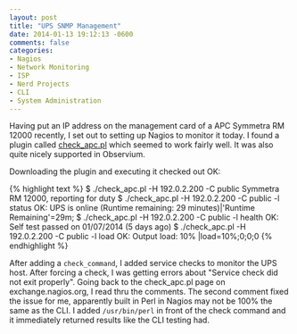 ```yaml
---
layout: post
title: "UPS SNMP Management"
date: 2014-01-13 19:12:13 -0600
comments: false
categories: 
- Nagios
- Network Monitoring
- ISP
- Nerd Projects
- CLI
- System Administration
---
```

Having put an IP address on the management card of a APC Symmetra RM 12000 recently, I set out to setting up Nagios to monitor it today. I found a plugin called [check_apc.pl](http://exchange.nagios.org/directory/Plugins/Hardware/UPS/APC/check_apc-2Epl/details) which seemed to work fairly well. It was also quite nicely supported in Observium.

Downloading the plugin and executing it checked out OK:

{% highlight text %}
$ ./check_apc.pl -H 192.0.2.200 -C public
Symmetra RM 12000, reporting for duty
$ ./check_apc.pl -H 192.0.2.200 -C public -l status
OK: UPS is online (Runtime remaining: 29 minutes)|'Runtime Remaining'=29m;
$ ./check_apc.pl -H 192.0.2.200 -C public -l health
OK: Self test passed on 01/07/2014 (5 days ago)
$ ./check_apc.pl -H 192.0.2.200 -C public -l load
OK: Output load: 10% |load=10%;0;0;0
{% endhighlight %}

After adding a `check_command`, I added service checks to monitor the UPS host. After forcing a check, I was getting errors about "Service check did not exit properly". Going back to the check_apc.pl page on exchange.nagios.org, I read thru the comments. The second comment fixed the issue for me, apparently built in Perl in Nagios may not be 100% the same as the CLI. I added `/usr/bin/perl` in front of the check command and it immediately returned results like the CLI testing had.
